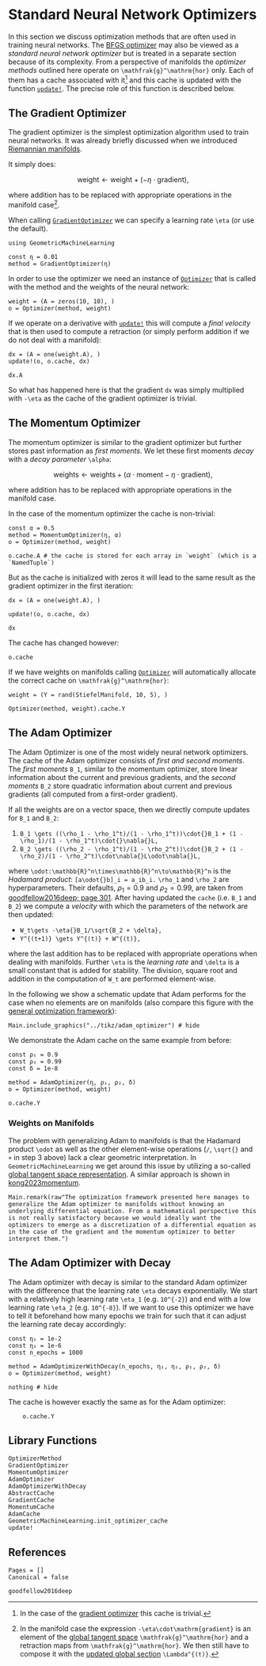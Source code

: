 # Standard Neural Network Optimizers

In this section we discuss optimization methods that are often used in training neural networks. The [BFGS optimizer](@ref "The BFGS Optimizer") may also be viewed as a *standard neural network optimizer* but is treated in a separate section because of its complexity. From a perspective of manifolds the *optimizer methods* outlined here operate on ``\mathfrak{g}^\mathrm{hor}`` only. Each of them has a cache associated with it[^1] and this cache is updated with the function [`update!`](@ref). The precise role of this function is described below.

[^1]: In the case of the [gradient optimizer](@ref "The Gradient Optimizer") this cache is trivial.

## The Gradient Optimizer

The gradient optimizer is the simplest optimization algorithm used to train neural networks. It was already briefly discussed when we introduced [Riemannian manifolds](@ref "Gradient Flows and Riemannian Optimization").

It simply does: 

```math
\mathrm{weight} \leftarrow \mathrm{weight} + (-\eta\cdot\mathrm{gradient}),
```

where addition has to be replaced with appropriate operations in the manifold case[^2].

[^2]: In the manifold case the expression ``-\eta\cdot\mathrm{gradient}`` is an element of the [global tangent space](@ref "Global Tangent Spaces") ``\mathfrak{g}^\mathrm{hor}`` and a retraction maps from ``\mathfrak{g}^\mathrm{hor}``. We then still have to compose it with the [updated global section](@ref "Parallel Transport") ``\Lambda^{(t)}``.

When calling [`GradientOptimizer`](@ref) we can specify a learning rate ``\eta`` (or use the default).

```@example optimizer_methods
using GeometricMachineLearning

const η = 0.01
method = GradientOptimizer(η)
```

In order to use the optimizer we need an instance of [`Optimizer`](@ref) that is called with the method and the weights of the neural network:


```@example optimizer_methods
weight = (A = zeros(10, 10), )
o = Optimizer(method, weight)
```

If we operate on a derivative with [`update!`](@ref) this will compute a *final velocity* that is then used to compute a retraction (or simply perform addition if we do not deal with a manifold):

```@example optimizer_methods
dx = (A = one(weight.A), )
update!(o, o.cache, dx)

dx.A
```

So what has happened here is that the gradient `dx` was simply multiplied with ``-\eta`` as the cache of the gradient optimizer is trivial.

## The Momentum Optimizer

The momentum optimizer is similar to the gradient optimizer but further stores past information as *first moments*. We let these first moments *decay* with a *decay parameter* ``\alpha``:

```math
\mathrm{weights} \leftarrow \mathrm{weights} + (\alpha\cdot\mathrm{moment} - \eta\cdot\mathrm{gradient}),
```

where addition has to be replaced with appropriate operations in the manifold case.

In the case of the momentum optimizer the cache is non-trivial:

```@example optimizer_methods
const α = 0.5
method = MomentumOptimizer(η, α)
o = Optimizer(method, weight)

o.cache.A # the cache is stored for each array in `weight` (which is a `NamedTuple`)
```

But as the cache is initialized with zeros it will lead to the same result as the gradient optimizer in the first iteration:

```@example optimizer_methods
dx = (A = one(weight.A), )

update!(o, o.cache, dx)

dx
```

The cache has changed however:

```@example optimizer_methods
o.cache
```

If we have weights on manifolds calling [`Optimizer`](@ref) will automatically allocate the correct cache on ``\mathfrak{g}^\mathrm{hor}``:

```@example optimizer_methods
weight = (Y = rand(StiefelManifold, 10, 5), )

Optimizer(method, weight).cache.Y
```

## The Adam Optimizer 

The Adam Optimizer is one of the most widely neural network optimizers. The cache of the Adam optimizer consists of *first and second moments*. The *first moments* ``B_1``, similar to the momentum optimizer, store linear information about the current and previous gradients, and the *second moments* ``B_2`` store quadratic information about current and previous gradients (all computed from a first-order gradient). 

If all the weights are on a vector space, then we directly compute updates for ``B_1`` and ``B_2``:
1. ``B_1 \gets ((\rho_1 - \rho_1^t)/(1 - \rho_1^t))\cdot{}B_1 + (1 - \rho_1)/(1 - \rho_1^t)\cdot{}\nabla{}L,``
2. ``B_2 \gets ((\rho_2 - \rho_1^t)/(1 - \rho_2^t))\cdot{}B_2 + (1 - \rho_2)/(1 - \rho_2^t)\cdot\nabla{}L\odot\nabla{}L,``

where ``\odot:\mathbb{R}^n\times\mathbb{R}^n\to\mathbb{R}^n`` is the *Hadamard product*: ``[a\odot{}b]_i = a_ib_i.`` ``\rho_1`` and ``\rho_2`` are hyperparameters. Their defaults, $\rho_1=0.9$ and $\rho_2=0.99$, are taken from [goodfellow2016deep; page 301](@cite). After having updated the `cache` (i.e. ``B_1`` and ``B_2``) we compute a *velocity* with which the parameters of the network are then updated:
* ``W_t\gets -\eta{}B_1/\sqrt{B_2 + \delta},``
* ``Y^{(t+1)} \gets Y^{(t)} + W^{(t)},``

where the last addition has to be replaced with appropriate operations when dealing with manifolds. Further ``\eta`` is the *learning rate* and ``\delta`` is a small constant that is added for stability. The division, square root and addition in the computation of ``W_t`` are performed element-wise.

In the following we show a schematic update that Adam performs for the case when no elements are on manifolds (also compare this figure with the [general optimization framework](@ref "Generalization to Homogeneous Spaces")):

```@example 
Main.include_graphics("../tikz/adam_optimizer") # hide
```

We demonstrate the Adam cache on the same example from before:
```@example optimizer_methods
const ρ₁ = 0.9
const ρ₂ = 0.99
const δ = 1e-8

method = AdamOptimizer(η, ρ₁, ρ₂, δ)
o = Optimizer(method, weight)

o.cache.Y
```

### Weights on Manifolds 

The problem with generalizing Adam to manifolds is that the Hadamard product ``\odot`` as well as the other element-wise operations (``/``, ``\sqrt{}`` and ``+`` in step 3 above) lack a clear geometric interpretation. In `GeometricMachineLearning` we get around this issue by utilizing a so-called [global tangent space representation](@ref "Global Tangent Spaces"). A similar approach is shown in [kong2023momentum](@cite).

```@eval
Main.remark(raw"The optimization framework presented here manages to generalize the Adam optimizer to manifolds without knowing an underlying differential equation. From a mathematical perspective this is not really satisfactory because we would ideally want the optimizers to emerge as a discretization of a differential equation as in the case of the gradient and the momentum optimizer to better interpret them.")
```

## The Adam Optimizer with Decay
The Adam optimizer with decay is similar to the standard Adam optimizer with the difference that the learning rate ``\eta`` decays exponentially. We start with a relatively high learning rate ``\eta_1`` (e.g. ``10^{-2}``) and end with a low learning rate ``\eta_2`` (e.g. ``10^{-8}``). If we want to use this optimizer we have to tell it beforehand how many epochs we train for such that it can adjust the learning rate decay accordingly:

```@example optimizer_methods
const η₁ = 1e-2 
const η₂ = 1e-6
const n_epochs = 1000 

method = AdamOptimizerWithDecay(n_epochs, η₁, η₂, ρ₁, ρ₂, δ)
o = Optimizer(method, weight)

nothing # hide
```
 
 The cache is however exactly the same as for the Adam optimizer:

```@example optimizer_methods
    o.cache.Y
```

## Library Functions

```@docs
OptimizerMethod
GradientOptimizer
MomentumOptimizer
AdamOptimizer
AdamOptimizerWithDecay
AbstractCache
GradientCache
MomentumCache
AdamCache
GeometricMachineLearning.init_optimizer_cache
update!
```

## References

```@bibliography 
Pages = []
Canonical = false

goodfellow2016deep
```